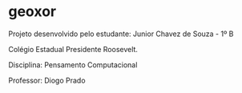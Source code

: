 # geoxor

Projeto desenvolvido pelo estudante: Junior Chavez de Souza - 1º B 

Colégio Estadual Presidente Roosevelt.

Disciplina: Pensamento Computacional

Professor: Diogo Prado
